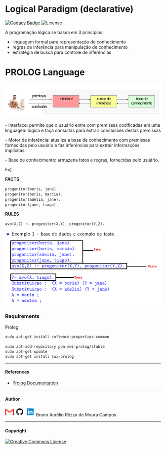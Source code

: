 # Logical Paradigm (declarative)
[![Codacy Badge](https://app.codacy.com/project/badge/Grade/6f4c4d114f684374a142090ce8bc799f)](https://www.codacy.com/gh/brunocampos01/introducao-a-programacao-orientada-a-objetos/dashboard?utm_source=github.com&amp;utm_medium=referral&amp;utm_content=brunocampos01/introducao-a-programacao-orientada-a-objetos&amp;utm_campaign=Badge_Grade)
![License](https://img.shields.io/badge/Code%20License-MIT-green.svg)

A programação lógica se basea em 3 princípios:
 * linguagem formal para representação de conhecimento
 * regras de inferência para manipulação de conhecimento
 * estratégia de busca para controle de inferências

# PROLOG Language

<img src="img/sistema_prolog.png" />
 <p> - Interface: permite que o usuário entre com premissas codificadas em
uma linguagem lógica e faça consultas para extrair conclusões destas
premissas</p>
<p> - Motor de inferência: atualiza a base de conhecimento com
premissas fornecidas pelo usuário e faz inferências para extrair
informações implı́citas.</p>
<p> - Base de conhecimento: armazena fatos e regras, fornecidas pelo usuário.</p>
 Ex)

**FACTS**

`progenitor(boris, jane).`<br/>
`progenitor(boris, marcia).`<br/>
`progenitor(adelia, jane).`<br/>
`progenitor(jane, tiago).`<br/>
 

**RULES**

`avo(X,Z) :- progenitor(X,Y), progenitor(Y,Z).`<br/>

<img src="img/exemplo_sintaxe.png" />

### Requirements
Prolog
```
sudo apt-get install software-properties-common

sudo apt-add-repository ppa:swi-prolog/stable
sudo apt-get update
sudo apt-get install swi-prolog
```

---

#### References
- [Prolog Documentation](https://www.swi-prolog.org/)

---

#### Author
<a href="mailto:brunocampos01@gmail.com" target="_blank"><img class="" src="https://github.com/brunocampos01/devops/blob/master/images/gmail.png" width="28"></a>
<a href="https://github.com/brunocampos01" target="_blank"><img class="ai-subscribed-social-icon" src="https://github.com/brunocampos01/devops/blob/master/images/github.png" width="30"></a>
<a href="https://www.linkedin.com/in/brunocampos01/" target="_blank"><img class="ai-subscribed-social-icon" src="https://github.com/brunocampos01/devops/blob/master/images/linkedin.png" width="30"></a>
Bruno Aurélio Rôzza de Moura Campos 

---

#### Copyright
<a rel="license" href="http://creativecommons.org/licenses/by-sa/4.0/"><img alt="Creative Commons License" style="border-width:0" src="https://i.creativecommons.org/l/by-sa/4.0/88x31.png" /></a><br/>

